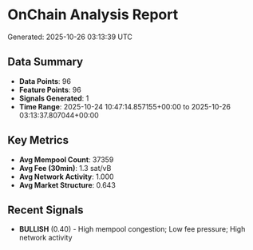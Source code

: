 # OnChain Analysis Report
Generated: 2025-10-26 03:13:39 UTC

## Data Summary
- **Data Points**: 96
- **Feature Points**: 96
- **Signals Generated**: 1
- **Time Range**: 2025-10-24 10:47:14.857155+00:00 to 2025-10-26 03:13:37.807044+00:00

## Key Metrics
- **Avg Mempool Count**: 37359
- **Avg Fee (30min)**: 1.3 sat/vB
- **Avg Network Activity**: 1.000
- **Avg Market Structure**: 0.643

## Recent Signals
- **BULLISH** (0.40) - High mempool congestion; Low fee pressure; High network activity
